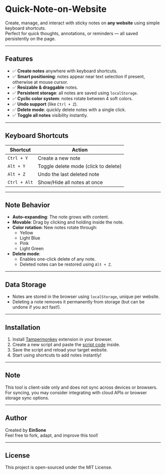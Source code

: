 # Quick-Note-on-Website

Create, manage, and interact with sticky notes on **any website** using simple keyboard shortcuts.  
Perfect for quick thoughts, annotations, or reminders — all saved persistently on the page.

---

## Features

- ✅ **Create notes** anywhere with keyboard shortcuts.
- ✅ **Smart positioning**: notes appear near text selection if present, otherwise at mouse cursor.
- ✅ **Resizable & draggable** notes.
- ✅ **Persistent storage**: all notes are saved using `localStorage`.
- ✅ **Cyclic color system**: notes rotate between 4 soft colors.
- ✅ **Undo support** (like `Ctrl + Z`).
- ✅ **Delete mode**: quickly delete notes with a single click.
- ✅ **Toggle all notes** visibility instantly.

---

## Keyboard Shortcuts

| Shortcut           | Action                                 |
|--------------------|----------------------------------------|
| `Ctrl + Y`         | Create a new note                      |
| `Alt + Y`          | Toggle delete mode (click to delete)   |
| `Alt + Z`          | Undo the last deleted note             |
| `Ctrl + Alt`       | Show/Hide all notes at once            |

---

## Note Behavior

- **Auto-expanding**: The note grows with content.
- **Movable**: Drag by clicking and holding inside the note.
- **Color rotation**: New notes rotate through:
  -  Yellow
  -  Light Blue
  -  Pink
  -  Light Green
- **Delete mode**:
  - Enables one-click delete of any note.
  - Deleted notes can be restored using `Alt + Z`.

---

## Data Storage

- Notes are stored in the browser using `localStorage`, unique per website.
- Deleting a note removes it permanently from storage (but can be undone if you act fast!).

---

## Installation

1. Install [Tampermonkey](https://www.tampermonkey.net/) extension in your browser.
2. Create a new script and paste the [script code](./script.js) inside.
3. Save the script and reload your target website.
4. Start using shortcuts to add notes instantly!

---

## Note

This tool is client-side only and does not sync across devices or browsers.
For syncing, you may consider integrating with cloud APIs or browser storage sync options.

---

## Author

Created by **EinSone**  
Feel free to fork, adapt, and improve this tool!

---

## License

This project is open-sourced under the MIT License.

